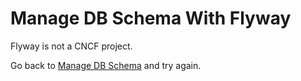 # Manage DB Schema With Flyway

Flyway is not a CNCF project.

Go back to [Manage DB Schema](README.md) and try again.